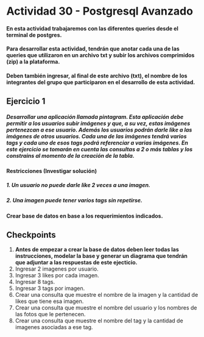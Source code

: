 # Actividad 30 - Postgresql Avanzado

#### En esta actividad trabajaremos con las diferentes queries desde el terminal de postgres.
#### Para desarrollar esta actividad, tendrán que anotar cada una de las queries que utilizaron en un archivo **txt** y subir los archivos comprimidos (zip) a la plataforma.
#### Deben también ingresar, al final de este archivo (txt), el nombre de los integrantes del grupo que participaron en el desarrollo de esta actividad.


## Ejercicio 1

##### Desarrollar una aplicación llamada pintagram. Esta aplicación debe permitir a los usuarios subir imágenes y que, a su vez, estas imágenes pertenezcan a ese usuario. Además los usuarios podrán darle like a las imágenes de otros usuarios. Cada una de las imágenes tendrá varios tags y cada uno de esos tags podrá referenciar a varias imágenes. En este ejercicio se tomarán en cuenta las consultas a 2 o más tablas y los constrains al momento de la creación de la tabla.

#### Restricciones (Investigar solución)

##### 1. Un usuario no puede darle like 2 veces a una imagen.
##### 2. Una imagen puede tener varios tags sin repetirse.


#### Crear base de datos en base a los requerimientos indicados.

## Checkpoints
1. **Antes de empezar a crear la base de datos deben leer todas las instrucciones, modelar la base y generar un diagrama que tendrán que adjuntar a las respuestas de este ejecticio.**
2. Ingresar 2 imagenes por usuario.
3. Ingresar 3 likes por cada imagen.
4. Ingresar 8 tags.
5. Ingresar 3 tags por imagen.
6. Crear una consulta que muestre el nombre de la imagen y la cantidad de likes que tiene esa imagen.
7. Crear una consulta que muestre el nombre del usuario y los nombres de las fotos que le pertenecen.
8. Crear una consulta que muestre el nombre del tag y la cantidad de imagenes asociadas a ese tag.
